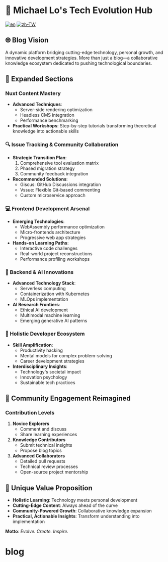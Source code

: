 # 🚀 Michael Lo's Tech Evolution Hub

[![en](https://img.shields.io/badge/lang-en-red.svg)](https://github.com/eepson123tw/blog/blob/master/README.md)
[![zh-TW](https://img.shields.io/badge/lang-zh--TW-green.svg)](https://github.com/eepson123tw/blog/blob/master/README.zh-TW.md)

## 🌐 Blog Vision

A dynamic platform bridging cutting-edge technology, personal growth, and innovative development strategies. More than just a blog—a collaborative knowledge ecosystem dedicated to pushing technological boundaries.

## 📡 Expanded Sections

### Nuxt Content Mastery
- **Advanced Techniques**:
  - Server-side rendering optimization
  - Headless CMS integration
  - Performance benchmarking
- **Practical Workshops**: Step-by-step tutorials transforming theoretical knowledge into actionable skills

### 🔍 Issue Tracking & Community Collaboration
- **Strategic Transition Plan**:
  1. Comprehensive tool evaluation matrix
  2. Phased migration strategy
  3. Community feedback integration
- **Recommended Solutions**:
  - Giscus: GitHub Discussions integration
  - Vssue: Flexible Git-based commenting
  - Custom microservice approach

### 💻 Frontend Development Arsenal
- **Emerging Technologies**:
  - WebAssembly performance optimization
  - Micro-frontends architecture
  - Progressive web app strategies
- **Hands-on Learning Paths**:
  - Interactive code challenges
  - Real-world project reconstructions
  - Performance profiling workshops

### 🧠 Backend & AI Innovations
- **Advanced Technology Stack**:
  - Serverless computing
  - Containerization with Kubernetes
  - MLOps implementation
- **AI Research Frontiers**:
  - Ethical AI development
  - Multimodal machine learning
  - Emerging generative AI patterns

### 🌈 Holistic Developer Ecosystem
- **Skill Amplification**:
  - Productivity hacking
  - Mental models for complex problem-solving
  - Career development strategies
- **Interdisciplinary Insights**:
  - Technology's societal impact
  - Innovation psychology
  - Sustainable tech practices

## 🤝 Community Engagement Reimagined

### Contribution Levels
1. **Novice Explorers**
   - Comment and discuss
   - Share learning experiences
2. **Knowledge Contributors**
   - Submit technical insights
   - Propose blog topics
3. **Advanced Collaborators**
   - Detailed pull requests
   - Technical review processes
   - Open-source project mentorship

## 🎯 Unique Value Proposition

- **Holistic Learning**: Technology meets personal development
- **Cutting-Edge Content**: Always ahead of the curve
- **Community-Powered Growth**: Collaborative knowledge expansion
- **Practical, Actionable Insights**: Transform understanding into implementation

**Motto**: *Evolve. Create. Inspire.*
# blog
